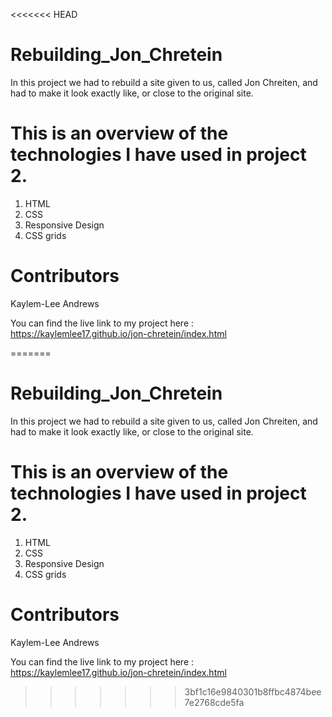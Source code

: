 <<<<<<< HEAD
# Rebuilding_Jon_Chretein

In this project we had to rebuild a site given to us, called Jon Chreiten, and had to make it look exactly like, or close to the original site.

# This is an overview of the technologies I have used in project 2.

1. HTML
2. CSS
3. Responsive Design
4. CSS grids

# Contributors
Kaylem-Lee Andrews

You can find the live link to my project here : https://kaylemlee17.github.io/jon-chretein/index.html


=======
# Rebuilding_Jon_Chretein

In this project we had to rebuild a site given to us, called Jon Chreiten, and had to make it look exactly like, or close to the original site.

# This is an overview of the technologies I have used in project 2.

1. HTML
2. CSS
3. Responsive Design
4. CSS grids

# Contributors
Kaylem-Lee Andrews

You can find the live link to my project here : https://kaylemlee17.github.io/jon-chretein/index.html


>>>>>>> 3bf1c16e9840301b8ffbc4874bee7e2768cde5fa
